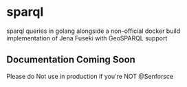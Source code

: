 # sparql
sparql queries in golang alongside a non-official docker build implementation of Jena Fuseki with GeoSPARQL support

## Documentation Coming Soon
Please do Not use in production if you're NOT @Senforsce
